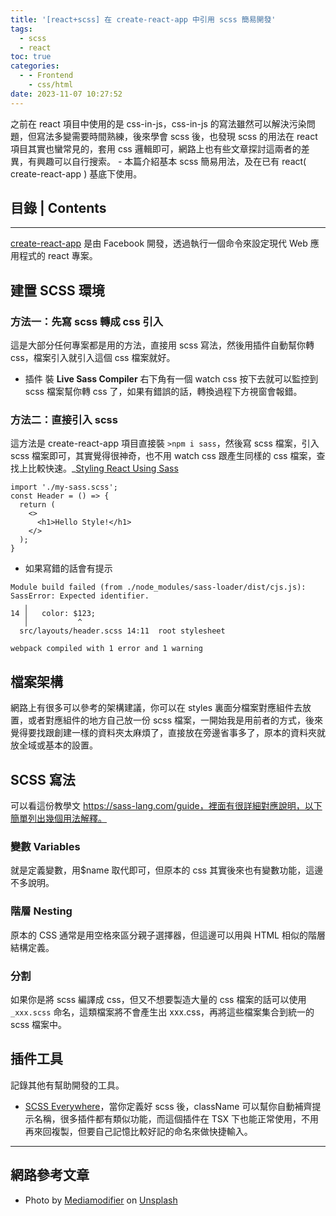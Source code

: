 ```yaml
---
title: '[react+scss] 在 create-react-app 中引用 scss 簡易開發'
tags:
  - scss
  - react
toc: true
categories:
  - - Frontend
    - css/html
date: 2023-11-07 10:27:52
---
```


<article class="message is-info"><div class="message-body">
之前在 react 項目中使用的是 css-in-js，css-in-js 的寫法雖然可以解決污染問題，但寫法多變需要時間熟練，後來學會 scss 後，也發現 scss 的用法在 react 項目其實也蠻常見的，套用 css 邏輯即可，網路上也有些文章探討這兩者的差異，有興趣可以自行搜索。
- 本篇介紹基本 scss 簡易用法，及在已有 react( create-react-app ) 基底下使用。

</div></article>

<!--more-->

## 目錄 | Contents

<div class="my-toc">
<!-- toc -->
</div>

---

<div class="blockquote">
 <a href="https://create-react-app.dev/">create-react-app</a>  是由 Facebook 開發，透過執行一個命令來設定現代 Web 應用程式的 react 專案。
</div>

## 建置 SCSS 環境

### 方法一：先寫 scss 轉成 css 引入

這是大部分任何專案都是用的方法，直接用 scss 寫法，然後用插件自動幫你轉 css，檔案引入就引入這個 css 檔案就好。

- 插件 裝 **Live Sass Compiler** 右下角有一個 watch css 按下去就可以監控到 scss 檔案幫你轉 css 了，如果有錯誤的話，轉換過程下方視窗會報錯。

### 方法二：直接引入 scss

這方法是 create-react-app 項目直接裝 `>npm i sass`，然後寫 scss 檔案，引入 scss 檔案即可，其實覺得很神奇，也不用 watch css 跟產生同樣的 css 檔案，查找上比較快速。\_[Styling React Using Sass](https://www.w3schools.com/react/react_sass_styling.asp)

```Import the Sass file
import './my-sass.scss';
const Header = () => {
  return (
    <>
      <h1>Hello Style!</h1>
    </>
  );
}
```

- 如果寫錯的話會有提示

```
Module build failed (from ./node_modules/sass-loader/dist/cjs.js):
SassError: Expected identifier.
   ╷
14 │   color: $123;
   │           ^
  src/layouts/header.scss 14:11  root stylesheet

webpack compiled with 1 error and 1 warning
```

## 檔案架構

網路上有很多可以參考的架構建議，你可以在 styles 裏面分檔案對應組件去放置，或者對應組件的地方自己放一份 scss 檔案，一開始我是用前者的方式，後來覺得要找跟創建一樣的資料夾太麻煩了，直接放在旁邊省事多了，原本的資料夾就放全域或基本的設置。

## SCSS 寫法

可以看這份教學文 https://sass-lang.com/guide，裡面有很詳細對應說明，以下簡單列出幾個用法解釋。

### 變數 Variables

就是定義變數，用$name 取代即可，但原本的 css 其實後來也有變數功能，這邊不多說明。

### 階層 Nesting

原本的 CSS 通常是用空格來區分親子選擇器，但這邊可以用與 HTML 相似的階層結構定義。

### 分割

如果你是將 scss 編譯成 css，但又不想要製造大量的 css 檔案的話可以使用 `_xxx.scss` 命名，這類檔案將不會產生出 xxx.css，再將這些檔案集合到統一的 scss 檔案中。

## 插件工具

記錄其他有幫助開發的工具。

- [SCSS Everywhere](https://marketplace.visualstudio.com/items?itemName=gencer.html-slim-scss-css-class-completion)，當你定義好 scss 後，className 可以幫你自動補齊提示名稱，很多插件都有類似功能，而這個插件在 TSX 下也能正常使用，不用再來回複製，但要自己記憶比較好記的命名來做快捷輸入。

---

## 網路參考文章

<div class="ref">

- Photo by <a href="https://unsplash.com/@mediamodifier?utm_source=unsplash&utm_medium=referral&utm_content=creditCopyText">Mediamodifier</a> on <a href="https://unsplash.com/photos/nPZzZpWhPwg?utm_source=unsplash&utm_medium=referral&utm_content=creditCopyText">Unsplash</a>

</div>
